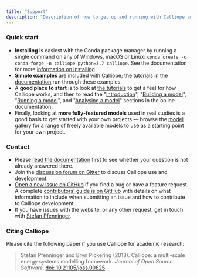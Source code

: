 ```yaml
---
title: "Support"
description: "Description of how to get up and running with Calliope and how to get support."
---
```


### Quick start

* **Installing** is easiest with the Conda package manager by running a single command on any of Windows, macOS or Linux: ``conda create -c conda-forge -n calliope python=3.7 calliope``. See the documentation for more [information on installing](https://calliope.readthedocs.io/en/stable/user/installation.html)
* **Simple examples** are included with Calliope; the [tutorials in the documentation](https://calliope.readthedocs.io/en/stable/user/tutorials.html) run through these examples.
* A **good place to start** is to look at [the tutorials]([https://calliope.readthedocs.io/en/stable/user/tutorials.html) to get a feel for how Calliope works, and then to read the "[Introduction](https://calliope.readthedocs.io/en/stable/user/introduction.html)", "[Building a model](https://calliope.readthedocs.io/en/stable/user/building.html)", "[Running a model](https://calliope.readthedocs.io/en/stable/user/running.html)", and "[Analysing a model](https://calliope.readthedocs.io/en/stable/user/analysing.html)" sections in the online documentation.
* Finally, looking at **more fully-featured models** used in real studies is a good basis to get started with your own projects — browse the [model gallery](/model-gallery) for a range of freely available models to use as a starting point for your own project.

### Contact

* Please [read the documentation](https://calliope.readthedocs.io/en/stable/) first to see whether your question is not already answered there.
* Join the [discussion forum on Gitter](https://gitter.im/calliope-project/calliope) to discuss Calliope use and development.
* [Open a new issue on GitHub](https://github.com/calliope-project/calliope/issues/new) if you find a bug or have a feature request. A complete [contributors' guide is on GitHub](https://github.com/calliope-project/calliope/blob/master/CONTRIBUTING.md) with details on what information to include when submitting an issue and how to contribute to Calliope development.
* If you have issues with the website, or any other request, get in touch with [Stefan Pfenninger](mailto:stefan.pfenninger@usys.ethz.ch).

### Citing Calliope

Please cite the following paper if you use Calliope for academic research:

> Stefan Pfenninger and Bryn Pickering (2018). Calliope: a multi-scale energy systems modelling framework. *Journal of Open Source Software*. [doi: 10.21105/joss.00825](https://doi.org/10.21105/joss.00825)
